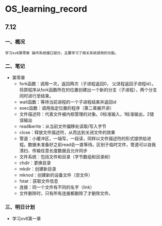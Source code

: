 # OS_learning_record
## 7.12 
### 一、概况
    学习xv6第零章 操作系统接口部分，主要学习了相关系统调用的功能。

### 二、笔记
- 第零章
    - fork函数：调用一次，返回两次（子进程返回0， 父进程返回子进程id）。将原程序从fork函数所在的位置创建出一个新的分支（子进程），两个分支同时进行至结束。
    - wait函数：等待当前进程的一个子进程结束并返回id
    - exec函数：调用指定位置的程序（第二章展开讲）
    - 文件描述符：代表文件被内核管理的对象。0标准输入，1标准输出，2错误输出
    - read&write：从当前文件偏移处读取/写入字节
    - close：释放文件描述符，从而达到关闭文件的效果
    - 管道：小缓冲区，一端写，一段读，同样以文件描述符的形式提供给进程。数据未准备好之前read会一直等待。区别于临时文件，管道可以自我清扫、传输任意长度数据且允许同步
    - 文件系统：包括文件和目录（字节数组和目录树）
    - chdir：更换目录
    - mkdir：创建新目录
    - mknod：创建新的设备文件（空文件）
    - fstat：获取文件信息
    - 连接：同一个文件有不同的名字（link）
    - 文件删除时，只有所有连接都删除了才删除文件。

### 三、明日计划
- 学习xv6第一章